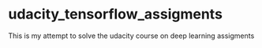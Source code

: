 # udacity_tensorflow_assigments

This is my attempt to solve the udacity course on deep learning assigments
